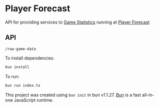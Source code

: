# Player Forecast

API for providing services to [Game Statistics](https://player-statistics-xi.vercel.app/) running at [Player Forecast](#)

## API

`/raw-game-data`

To install dependencies:

```bash
bun install
```

To run:

```bash
bun run index.ts
```

This project was created using `bun init` in bun v1.1.27. [Bun](https://bun.sh) is a fast all-in-one JavaScript runtime.
